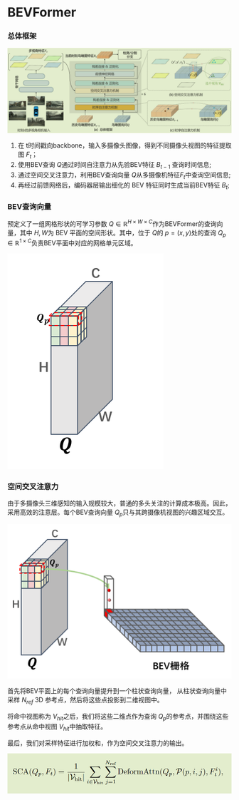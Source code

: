 # BEVFormer

### 总体框架

![image-20230113174330288](./BEVFormer.assets/image-20230113174330288.png)

1. 在 t时间戳向backbone，输入多摄像头图像，得到不同摄像头视图的特征提取图 $F_t$；
2. 使用BEV查询 $Q$通过时间自注意力从先验BEV特征 $B_{t−1}$ 查询时间信息;
3. 通过空间交叉注意力，利用BEV查询向量 $Q$从多摄像机特征$F_t$中查询空间信息;
4. 再经过前馈网络后，编码器层输出细化的 BEV 特征同时生成当前BEV特征 $B_t$;

### BEV查询向量

预定义了一组网格形状的可学习参数 $Q\in\mathbb{R}^{H\times W\times C}$作为BEVFormer的查询向量，其中 $H, W$为 BEV 平面的空间形状。其中，位于 $Q$的  $p=(x, y)$处的查询 $Q_p\in\mathbb{R}^{1\times C}$负责BEV平面中对应的网格单元区域。

![image-20230117150704942](./BEVFormer.assets/image-20230117150704942.png)

### 空间交叉注意力

由于多摄像头三维感知的输入规模较大，普通的多头关注的计算成本极高。因此，采用高效的注意层。每个BEV查询向量 $Q_p$只与其跨摄像机视图的兴趣区域交互。

![image-20230117154127945](./BEVFormer.assets/image-20230117154127945.png)

首先将BEV平面上的每个查询向量提升到一个柱状查询向量， 从柱状查询向量中采样 $N_{ref}$ 3D 参考点，然后将这些点投影到二维视图中。

将命中视图称为 $V_{hit}$之后，我们将这些二维点作为查询 $Q_p$的参考点，并围绕这些参考点从命中视图 $V_{hit}$中抽取特征。

最后，我们对采样特征进行加权和，作为空间交叉注意力的输出。

![image-20230117155220966](./BEVFormer.assets/image-20230117155220966.png)